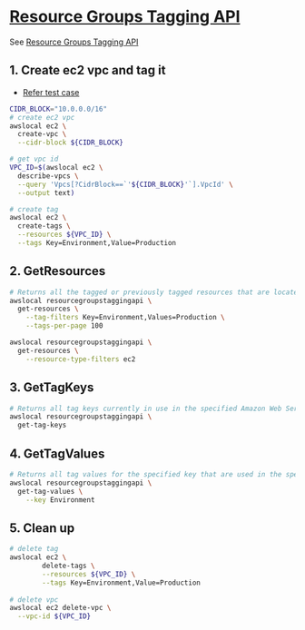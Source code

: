 # [Resource Groups Tagging API](https://docs.localstack.cloud/references/coverage/coverage_resourcegroupstaggingapi/)

See [Resource Groups Tagging API](https://docs.aws.amazon.com/resourcegroupstagging/latest/APIReference/overview.html)

## 1. Create ec2 vpc and tag it

- [Refer test case](https://github.com/localstack/localstack/blob/master/tests/integration/test_rgsa.py)

```sh
CIDR_BLOCK="10.0.0.0/16"
# create ec2 vpc
awslocal ec2 \
  create-vpc \
  --cidr-block ${CIDR_BLOCK}

# get vpc id
VPC_ID=$(awslocal ec2 \
  describe-vpcs \
  --query 'Vpcs[?CidrBlock==`'${CIDR_BLOCK}'`].VpcId' \
  --output text)

# create tag
awslocal ec2 \
  create-tags \
  --resources ${VPC_ID} \
  --tags Key=Environment,Value=Production
```

## 2. GetResources

```sh
# Returns all the tagged or previously tagged resources that are located in the specified Amazon Web Services Region for the account (https://docs.aws.amazon.com/cli/latest/reference/resourcegroupstaggingapi/get-resources.html)
awslocal resourcegroupstaggingapi \
  get-resources \
    --tag-filters Key=Environment,Values=Production \
    --tags-per-page 100

awslocal resourcegroupstaggingapi \
  get-resources \
    --resource-type-filters ec2
```

## 3. GetTagKeys

```sh
# Returns all tag keys currently in use in the specified Amazon Web Services Region for the calling account (https://docs.aws.amazon.com/cli/latest/reference/resourcegroupstaggingapi/get-tag-keys.html)
awslocal resourcegroupstaggingapi \
  get-tag-keys
```

## 4. GetTagValues

```sh
# Returns all tag values for the specified key that are used in the specified Amazon Web Services Region for the calling account (https://docs.aws.amazon.com/cli/latest/reference/resourcegroupstaggingapi/get-tag-values.html)
awslocal resourcegroupstaggingapi \
  get-tag-values \
    --key Environment
```

## 5. Clean up

```sh
# delete tag
awslocal ec2 \
		delete-tags \
		--resources ${VPC_ID} \
		--tags Key=Environment,Value=Production
    
# delete vpc
awslocal ec2 delete-vpc \
  --vpc-id ${VPC_ID}
```
